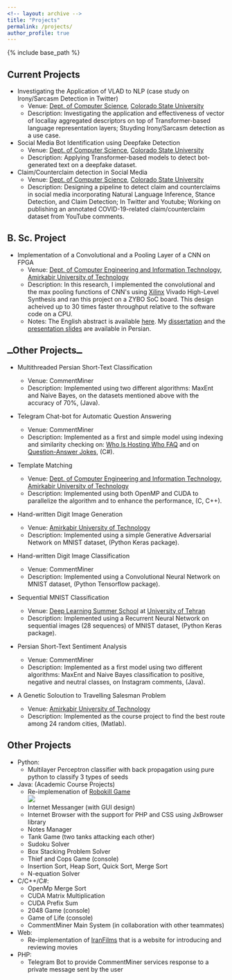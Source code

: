 ```yaml
---
<!-- layout: archive -->
title: "Projects"
permalink: /projects/
author_profile: true
---
```


{% include base_path %}
<!-- This page has not been updated recently. Check [Rays Cyber Lab website](https://rayscyberlab.org) for current projects. -->
__Current Projects__
------
* Investigating the Application of VLAD to NLP (case study on Irony/Sarcasm Detection in Twitter)
  * Venue: [Dept. of Computer Science](https://compsci.colostate.edu/), [Colorado State University](https://www.colostate.edu/)
  * Description: Investigating the application and effectiveness of vector of locallay aggregated descriptors on top of Transformer-based language representation layers; Stuyding Irony/Sarcasm detection as a use case.
* Social Media Bot Identification using Deepfake Detection
  * Venue: [Dept. of Computer Science](https://compsci.colostate.edu/), [Colorado State University](https://www.colostate.edu/)
  * Description: Applying Transformer-based models to detect bot-generated text on a deepfake dataset. 
* Claim/Counterclaim detection in Social Media
  * Venue: [Dept. of Computer Science](https://compsci.colostate.edu/), [Colorado State University](https://www.colostate.edu/)
  * Description: Designing a pipeline to detect claim and counterclaims in social media incorporating Natural Language Inference, Stance Detection, and Claim Detection; In Twitter and Youtube; Working on publishing an annotated COVID-19-related claim/counterclaim dataset from YouTube comments.


__B. Sc. Project__
------
* Implementation of a Convolutional and a Pooling Layer of a CNN on FPGA
  * Venue: [Dept. of Computer Engineering and Information Technology](http://ceit.aut.ac.ir/autcms/home.htm?depurl=computer-engineering&lang=en), [Amirkabir University of Technology](http://aut.ac.ir/aut/)
  * Description: In this research, I implemented the convolutional and the max pooling functions of CNN's using [Xilinx](https://www.xilinx.com/) Vivado High-Level Synthesis and ran this project on a ZYBO SoC board. This design acheived up to 30 times faster throughput relative to the software code on a CPU.
  * Notes: The English abstract is available [here](https://sinamps.github.io/files/English%20Abstract.pdf). My [dissertation](https://sinamps.github.io/files/Sina_Mahdipour_Report1.pdf) and the [presentation slides](https://sinamps.github.io/files/Slides.pptx) are available in Persian.
 
ــOther Projectsــ
------
* Multithreaded Persian Short-Text Classification
  * Venue: CommentMiner
  * Description: Implemented using two different algorithms: MaxEnt and Naive Bayes, on the datasets mentioned above with the accuracy of 70%, (Java).

* Telegram Chat-bot for Automatic Question Answering
  * Venue: CommentMiner
  * Description: Implemented as a first and simple model using indexing and similarity checking on: [Who Is Hosting Who FAQ](https://www.whoishostingthis.com/resources/faq/) and on [Question-Answer Jokes](https://www.kaggle.com/jiriroz/qa-jokes), (C#).

* Template Matching
  * Venue: [Dept. of Computer Engineering and Information Technology](http://ceit.aut.ac.ir/autcms/home.htm?depurl=computer-engineering&lang=en), [Amirkabir University of Technology](http://aut.ac.ir/aut/)
  * Description: Implemented using both OpenMP and CUDA to parallelize the algorithm and to enhance the performance, (C, C++).

* Hand-written Digit Image Generation
  * Venue: [Amirkabir University of Technology](http://aut.ac.ir/aut/)
  * Description: Implemented using a simple Generative Adversarial Network on MNIST dataset, (Python Keras package).

* Hand-written Digit Image Classification
  * Venue: CommentMiner
  * Description: Implemented using a Convolutional Neural Network on MNIST dataset, (Python Tensorflow package).

* Sequential MNIST Classification
  * Venue: [Deep Learning Summer School](http://acm.ut.ac.ir/deeplearning/) at [University of Tehran](http://ut.ac.ir/en)
  * Description: Implemented using a Recurrent Neural Network on sequential images (28 sequences) of MNIST dataset, (Python Keras package).
  
* Persian Short-Text Sentiment Analysis
  * Venue: CommentMiner
  * Description: Implemented as a first model using two different algorithms: MaxEnt and Naive Bayes classification to positive, negative and neutral classes, on Instagram comments, (Java).

* A Genetic Soloution to Travelling Salesman Problem
  * Venue: [Amirkabir University of Technology](http://aut.ac.ir/aut/)
  * Description: Implemented as the course project to find the best route among 24 random cities, (Matlab).

Other Projects
------
* Python:
  * Multilayer Perceptron classifier with back propagation using pure python to classify 3 types of seeds
* Java: (Academic Course Projects)
  * Re-implemenation of [Robokill Game](https://www.crazygames.com/game/robokill-2)<br/><img src='/images/robokill.jpg'>
  * Internet Messanger (with GUI design)
  * Internet Browser with the support for PHP and CSS using JxBrowser library
  * Notes Manager
  * Tank Game (two tanks attacking each other)
  * Sudoku Solver
  * Box Stacking Problem Solver
  * Thief and Cops Game (console)
  * Insertion Sort, Heap Sort, Quick Sort, Merge Sort
  * N-equation Solver
* C/C++/C#:
  * OpenMp Merge Sort
  * CUDA Matrix Multiplication
  * CUDA Prefix Sum
  * 2048 Game (console)
  * Game of Life (console)
  * CommentMiner Main System (in collaboration with other teammates)
* Web:
  * Re-implementation of [IranFilms](https://iranfilms.org/) that is a website for introducing and reviewing movies
* PHP:
  * Telegram Bot to provide CommentMiner services response to a private message sent by the user



